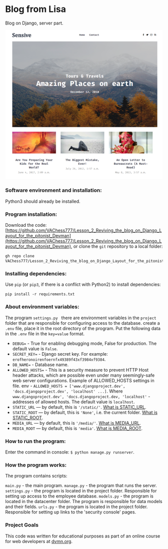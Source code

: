 # Blog from Lisa

Blog on Django, server part.

![](https://github.com/VAChess777/images_/blob/8e9905fc6bc9f548f7486f5d7a93468ea0494a1c/Django%20blog.png)

### Software environment and installation:

Python3 should already be installed.

### Program installation:

Download the code: [https://github.com/VAChess777/Lesson_2_Reviving_the_blog_on_Django_Layout_for_the_pitonist_Devman](https://github.com/VAChess777/Lesson_2_Reviving_the_blog_on_Django_Layout_for_the_pitonist_Devman), or clone the `git` repository to a local folder:
```
gh repo clone VAChess777/Lesson_2_Reviving_the_blog_on_Django_Layout_for_the_pitonist_Devman
```

### Installing dependencies:

Use `pip` (or `pip3`, if there is a conflict with Python2) to install dependencies:
```bach
pip install -r requirements.txt
```

### About environment variables:

The program `settings.py ` there are environment variables in the `project` folder that are responsible for configuring access to the database.
create a `.env` file, place it in the root directory of the program. Put the following data in the `.env` file in the `key=value` format.

- `DEBUG=` - True for enabling debugging mode, False for production. The default value is `False`.
- `SECRET_KEY=` - Django secret key. For example: `erofheronoirenfoernfx49389f43xf3984xf9384`.
- `DB_NAME=` - Database name.
- `ALLOWED_HOSTS=` - This is a security measure to prevent HTTP Host header attacks, which are possible even under many seemingly-safe web server configurations.
Example of ALLOWED_HOSTS settings in file. env - `ALLOWED_HOSTS = ['www.djangoproject.dev', 'docs.djangoproject.dev', 'localhost' ...]`. Where
`www.djangoproject.dev', 'docs.djangoproject.dev, 'localhost'` -  addresses of allowed hosts. The default value is `localhost`.
- `STATIC_URL` — by default, this is `'/static/'`. [What is STATIC_URL](https://docs.djangoproject.com/en/3.0/ref/settings/#std:setting-STATIC_URL).
- `STATIC_ROOT` — by default, this is `'None'`, i.e. the current folder. [What is STATIC_ROOT](https://docs.djangoproject.com/en/3.0/ref/settings/#std:setting-STATIC_ROOT).
- `MEDIA_URL` — by default, this is `'/media/'`. [What is MEDIA_URL](https://docs.djangoproject.com/en/3.0/ref/settings/#std:setting-MEDIA_URL).
- `MEDIA_ROOT` — by default, this is `'media'`. [What is MEDIA_ROOT](https://docs.djangoproject.com/en/3.0/ref/settings/#std:setting-MEDIA_ROOT).

### How to run the program:

Enter the command in console: `$ python manage.py runserver`.

### How the program works:

The program contains scripts:

```main.py``` - the main program.
```manage.py``` - the program that runs the server.
```settings.py``` - the program is located in the project folder. Responsible for setting up access to the employee database.
```models.py``` - the program is located in the datacenter folder. The program is responsible for data models and their fields.
```urls.py``` - the program is located in the project folder. Responsible for setting up links to the 'security console' pages.


### Project Goals

This code was written for educational purposes as part of an online course for web developers at [dvmn.org](https://dvmn.org/).
